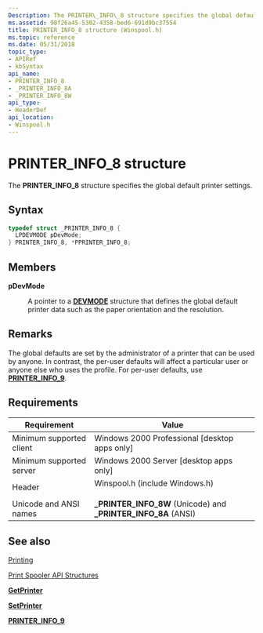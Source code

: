 ```yaml
---
Description: The PRINTER\_INFO\_8 structure specifies the global default printer settings.
ms.assetid: 98f26a45-5302-4358-bed6-691d9bc37554
title: PRINTER_INFO_8 structure (Winspool.h)
ms.topic: reference
ms.date: 05/31/2018
topic_type: 
- APIRef
- kbSyntax
api_name: 
- PRINTER_INFO_8
- _PRINTER_INFO_8A
- _PRINTER_INFO_8W
api_type: 
- HeaderDef
api_location: 
- Winspool.h
---
```


# PRINTER\_INFO\_8 structure

The **PRINTER\_INFO\_8** structure specifies the global default printer settings.

## Syntax


```C++
typedef struct _PRINTER_INFO_8 {
  LPDEVMODE pDevMode;
} PRINTER_INFO_8, *PPRINTER_INFO_8;
```



## Members

<dl> <dt>

**pDevMode**
</dt> <dd>

A pointer to a [**DEVMODE**](/windows/win32/api/wingdi/ns-wingdi-devmodea) structure that defines the global default printer data such as the paper orientation and the resolution.

</dd> </dl>

## Remarks

The global defaults are set by the administrator of a printer that can be used by anyone. In contrast, the per-user defaults will affect a particular user or anyone else who uses the profile. For per-user defaults, use [**PRINTER\_INFO\_9**](printer-info-9.md).

## Requirements



| Requirement | Value |
|-------------------------------------|-----------------------------------------------------------------------------------------------------------|
| Minimum supported client<br/> | Windows 2000 Professional \[desktop apps only\]<br/>                                                |
| Minimum supported server<br/> | Windows 2000 Server \[desktop apps only\]<br/>                                                      |
| Header<br/>                   | <dl> <dt>Winspool.h (include Windows.h)</dt> </dl> |
| Unicode and ANSI names<br/>   | **\_PRINTER\_INFO\_8W** (Unicode) and **\_PRINTER\_INFO\_8A** (ANSI)<br/>                           |



## See also

<dl> <dt>

[Printing](printdocs-printing.md)
</dt> <dt>

[Print Spooler API Structures](printing-and-print-spooler-structures.md)
</dt> <dt>

[**GetPrinter**](getprinter.md)
</dt> <dt>

[**SetPrinter**](setprinter.md)
</dt> <dt>

[**PRINTER\_INFO\_9**](printer-info-9.md)
</dt> </dl>

 

 




